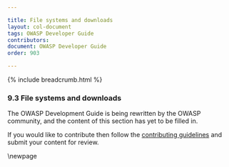 ```yaml
---

title: File systems and downloads
layout: col-document
tags: OWASP Developer Guide
contributors:
document: OWASP Developer Guide
order: 903

---
```


{% include breadcrumb.html %}

### 9.3 File systems and downloads

The OWASP Development Guide is being rewritten by the OWASP community,
and the content of this section has yet to be filled in.

If you would like to contribute then follow the [contributing guidelines][contribute]
and submit your content for review.

[contribute]: https://github.com/OWASP/www-project-developer-guide/blob/main/contributing.md

\newpage
